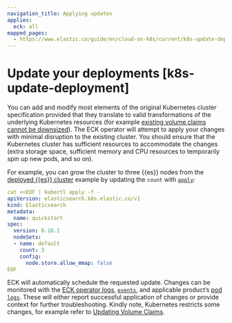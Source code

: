 ```yaml
---
navigation_title: Applying updates
applies:
  eck: all
mapped_pages:
  - https://www.elastic.co/guide/en/cloud-on-k8s/current/k8s-update-deployment.html
---
```


# Update your deployments [k8s-update-deployment]

You can add and modify most elements of the original Kubernetes cluster specification provided that they translate to valid transformations of the underlying Kubernetes resources (for example [existing volume claims cannot be downsized](volume-claim-templates.md)). The ECK operator will attempt to apply your changes with minimal disruption to the existing cluster. You should ensure that the Kubernetes cluster has sufficient resources to accommodate the changes (extra storage space, sufficient memory and CPU resources to temporarily spin up new pods, and so on).

For example, you can grow the cluster to three {{es}} nodes from the [deployed {{es}} cluster](elasticsearch-deployment-quickstart.md) example by updating the `count` with [`apply`](https://kubernetes.io/docs/reference/kubectl/generated/kubectl_apply/):

```yaml
cat <<EOF | kubectl apply -f -
apiVersion: elasticsearch.k8s.elastic.co/v1
kind: Elasticsearch
metadata:
  name: quickstart
spec:
  version: 8.16.1
  nodeSets:
  - name: default
    count: 3
    config:
      node.store.allow_mmap: false
EOF
```

ECK will automatically schedule the requested update. Changes can be monitored with the [ECK operator logs](install-using-yaml-manifest-quickstart.md), [`events`](https://kubernetes.io/docs/reference/kubernetes-api/cluster-resources/event-v1/), and applicable product’s [pod `logs`](https://kubernetes.io/docs/reference/kubectl/generated/kubectl_logs/). These will either report successful application of changes or provide context for further troubleshooting. Kindly note, Kubernetes restricts some changes, for example refer to [Updating Volume Claims](volume-claim-templates.md#k8s-volume-claim-templates-update).